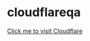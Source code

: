 # cloudflareqa
<a href="https://www.cloudflare.com/case-studies/nuvolo/">Click me to visit Cloudflare</a>

